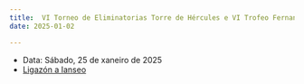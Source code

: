 ```yaml
---
title:  VI Torneo de Eliminatorias Torre de Hércules e VI Trofeo Fernando Bardanca 
date: 2025-01-02

---
```

- Data: Sábado, 25 de xaneiro de 2025
- [Ligazón a Ianseo](https://www.ianseo.net/Details.php?toId=20170) 
<!--- [Inscripcións](https://www.avaibooksports.com/inscripcion/campeonato-gallego-de-sala-2024-25-arco-r-c-b-t-l-dcd-u15-u18-u21-senior-50-plus/informacion/), o prazo finaliza o 4 de decembro de 2024 ás 22:00 
- [Pavillón de deportes de Mosteiro](https://maps.app.goo.gl/U7dTsw7SjoJTrQWY7) -->

